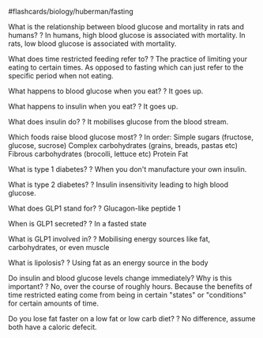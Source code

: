#flashcards/biology/huberman/fasting

What is the relationship between blood glucose and mortality in rats and humans?
?
In humans, high blood glucose is associated with mortality.
In rats, low blood glucose is associated with mortality.
<!--SR:2022-11-25,39,250-->

What does time restricted feeding refer to?
?
The practice of limiting your eating to certain times. As opposed to fasting which can just refer to the specific period when not eating.
<!--SR:!2023-01-06,66,250-->

What happens to blood glucose when you eat?
?
It goes up.
<!--SR:!2023-01-12,70,250-->

What happens to insulin when you eat?
?
It goes up.
<!--SR:2022-12-03,47,250-->

What does insulin do?
?
It mobilises glucose from the blood stream.
<!--SR:2022-11-30,44,250-->

Which foods raise blood glucose most?
?
In order:
Simple sugars (fructose, glucose, sucrose)
Complex carbohydrates (grains, breads, pastas etc)
Fibrous carbohydrates (brocolli, lettuce etc)
Protein
Fat
<!--SR:!2023-02-20,89,250-->

What is type 1 diabetes?
?
When you don't manufacture your own insulin.
<!--SR:2022-11-26,40,250-->

What is type 2 diabetes?
?
Insulin insensitivity leading to high blood glucose.
<!--SR:2022-11-28,36,210-->

What does GLP1 stand for?
?
Glucagon-like peptide 1
<!--SR:!2023-02-16,84,230-->

When is GLP1 secreted?
?
In a fasted state
<!--SR:2022-11-29,43,250-->

What is GLP1 involved in?
?
Mobilising energy sources like fat, carbohydrates, or even muscle
<!--SR:!2022-12-01,26,210-->

What is lipolosis?
?
Using fat as an energy source in the body
<!--SR:2022-12-01,45,250-->

Do insulin and blood glucose levels change immediately? Why is this important?
?
No, over the course of roughly hours. Because the benefits of time restricted eating come from being in certain "states" or "conditions" for certain amounts of time.
<!--SR:!2023-01-15,73,250-->

Do you lose fat faster on a low fat or low carb diet?
?
No difference, assume both have a caloric defecit.
<!--SR:2022-11-27,41,250-->